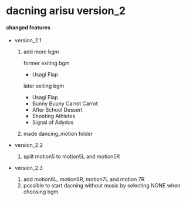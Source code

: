 # dacning arisu version_2

#### changed features

- version_2.1

  1. add more bgm

     former exiting bgm

     - Usagi Flap

     later exiting bgm

     - Usagi Flap
     - Bunny Buuny Carrot Carrot
     - After School Dessert
     - Shooting Athletes
     - Signal of Adydos

  2. made dancing_motion folder

- version_2.2

  1.  split motion5 to motion5L and motion5R

- version_2.3

  1.  add motion6L, motion6R, motion7L and motion 7R
  2.  possible to start dacning without music by selecting NONE when choosing bgm
